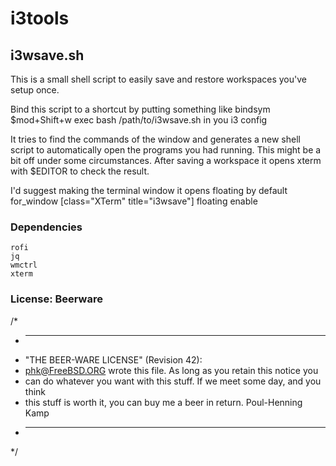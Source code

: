 i3tools
=======

## i3wsave.sh

This is a small shell script to easily save and restore workspaces you've setup once.

Bind this script to a shortcut by putting something like
	bindsym $mod+Shift+w exec bash /path/to/i3wsave.sh
in you i3 config


It tries to find the commands of the window and generates a new shell script to automatically open the programs you had running. This might be a bit off under some circumstances. 
After saving a workspace it opens xterm with $EDITOR to check the result. 

I'd suggest making the terminal window it opens floating by default
	for_window [class="XTerm" title="i3wsave"] floating enable


### Dependencies
	rofi
	jq
	wmctrl
	xterm




### License: Beerware
/*
 * ----------------------------------------------------------------------------
 * "THE BEER-WARE LICENSE" (Revision 42):
 * <phk@FreeBSD.ORG> wrote this file. As long as you retain this notice you
 * can do whatever you want with this stuff. If we meet some day, and you think
 * this stuff is worth it, you can buy me a beer in return. Poul-Henning Kamp
 * ----------------------------------------------------------------------------
 */
